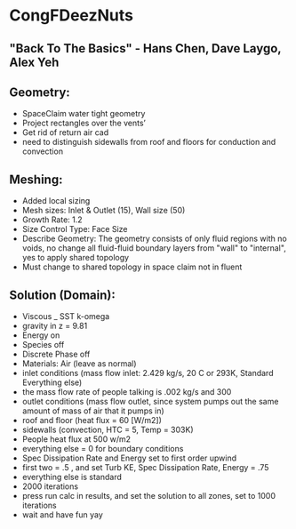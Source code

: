 # CongFDeezNuts

## "Back To The Basics" - Hans Chen, Dave Laygo, Alex Yeh

## Geometry:

- SpaceClaim water tight geometry
- Project rectangles over the vents’
- Get rid of return air cad
- need to distinguish sidewalls from roof and floors for conduction and convection


## Meshing:
- Added local sizing
- Mesh sizes: Inlet & Outlet (15), Wall size (50)
- Growth Rate: 1.2
- Size Control Type: Face Size
- Describe Geometry: The geometry consists of only fluid regions with no voids, no change all fluid-fluid boundary layers from "wall" to "internal", yes to apply shared topology
- Must change to shared topology in space claim not in fluent

## Solution (Domain):
- Viscous _ SST k-omega
- gravity in z = 9.81
- Energy on
- Species off
- Discrete Phase off
- Materials: Air (leave as normal)
- inlet conditions (mass flow inlet: 2.429 kg/s, 20 C or 293K, Standard Everything else)
- the mass flow rate of people talking is .002 kg/s and 300 
- outlet conditions (mass flow outlet, since system pumps out the same amount of mass of air that it pumps in)
- roof and floor (heat flux = 60 [W/m2])
- sidewalls (convection, HTC = 5, Temp = 303K)
- People heat flux at 500 w/m2
- everything else = 0 for boundary conditions
- Spec Dissipation Rate and Energy set to first order upwind
- first two = .5 , and set Turb KE, Spec Dissipation Rate, Energy = .75
- everything else is standard
- 2000 iterations 
- press run calc in results, and set the solution to all zones, set to 1000 iterations
- wait and have fun yay
